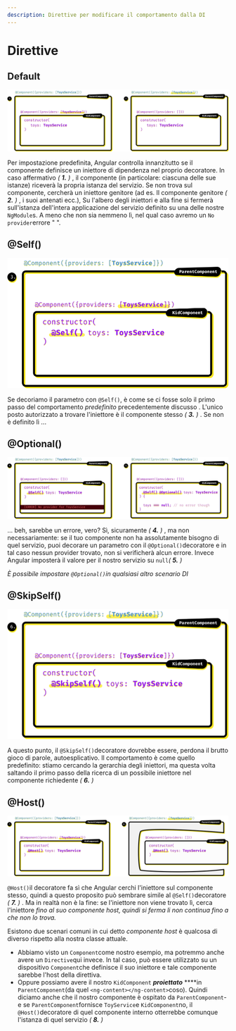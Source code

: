 ```yaml
---
description: Direttive per modificare il comportamento dalla DI
---
```


# Direttive

## Default 

![](../.gitbook/assets/1_mc7t5nplyqwtbxxylng3zg.png)

Per impostazione predefinita, Angular controlla innanzitutto se il componente definisce un iniettore di dipendenza nel proprio decoratore. In caso affermativo _\( **1.** \)_ , il componente \(in particolare: ciascuna delle sue istanze\) riceverà la propria istanza del servizio. Se non trova sul componente, cercherà un iniettore genitore \(ad es. Il componente genitore _\( **2.** \)_ , i suoi antenati ecc.\), Su l'albero degli iniettori e alla fine si fermerà sull'istanza dell'intera applicazione del servizio definito su una delle nostre `NgModule`s. A meno che non sia nemmeno lì, nel qual caso avremo un `No provider`errore " ".

## @Self\(\) <a id="3fd2"></a>

![](../.gitbook/assets/1_t1jhra0jfhds8e7r4oxp8w.png)

Se decoriamo il parametro con `@Self()`, è come se ci fosse solo il primo passo del comportamento _predefinito_ precedentemente discusso . L'unico posto autorizzato a trovare l'iniettore è il componente stesso _\( **3.** \)_ . Se non è definito lì ...

## @Optional\(\) <a id="832b"></a>

![](../.gitbook/assets/1_b_s1obrtd9tllu5yzjcdlg.png)

... beh, sarebbe un errore, vero? Sì, sicuramente _\( **4.** \)_ , ma non necessariamente: se il tuo componente non ha assolutamente bisogno di quel servizio, puoi decorare un parametro con il `@Optional()`decoratore e in tal caso nessun provider trovato, non si verificherà alcun errore. Invece Angular imposterà il valore per il nostro servizio su `null`_\( **5.** \)_

_È possibile impostare `@Optional()`in qualsiasi altro scenario DI_

## @SkipSelf\(\) <a id="b525"></a>

![](../.gitbook/assets/1_hpmgmqi5arpky1ydtb5j8q.png)

A questo punto, il `@SkipSelf()`decoratore dovrebbe essere, perdona il brutto gioco di parole, autoesplicativo. Il comportamento è come quello predefinito: stiamo cercando la gerarchia degli iniettori, ma questa volta saltando il primo passo della ricerca di un possibile iniettore nel componente richiedente _\( **6.** \)_

## @Host\(\) <a id="8c88"></a>

![](../.gitbook/assets/1_4pljpfkdb6z6hpkaac6ndg.png)

`@Host()`il decoratore fa sì che Angular cerchi l'iniettore sul componente stesso, quindi a questo proposito può sembrare simile al `@Self()`decoratore _\( **7.** \)_ . Ma in realtà non è la fine: se l'iniettore non viene trovato lì, cerca l'iniettore _fino al suo componente host, quindi si ferma li non continua fino a che non lo trova._

Esistono due scenari comuni in cui detto _componente host_ è qualcosa di diverso rispetto alla nostra classe attuale.

* Abbiamo visto un `Component`come nostro esempio, ma potremmo anche avere un `Directive`qui invece. In tal caso, può essere utilizzato su un dispositivo `Component`che definisce il suo iniettore e tale componente sarebbe l'host della direttiva.
* Oppure possiamo avere il nostro `KidComponent` _**proiettato**_ ****in `ParentComponent`\(da quel `<ng-content></ng-content>`coso\). Quindi diciamo anche che il nostro componente è ospitato da `ParentComponent`- e se `ParentComponent`fornisce `ToyService`e `KidComponent`no, il `@Host()`decoratore di quel componente interno otterrebbe comunque l'istanza di quel servizio _\( **8.** \)_

